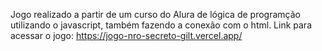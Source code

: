 Jogo realizado a partir de um curso do Alura de lógica de programção utilizando o javascript, também fazendo a conexão com o html.
Link para acessar o jogo: https://jogo-nro-secreto-gilt.vercel.app/
